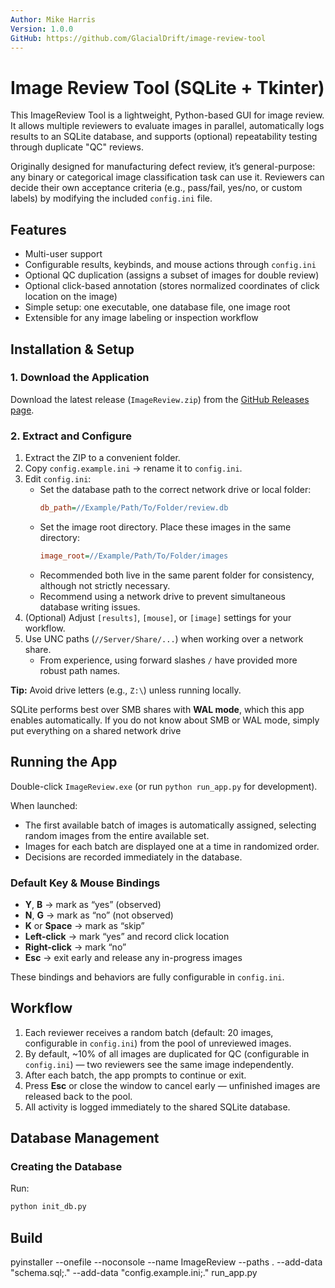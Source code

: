 ```yaml
---
Author: Mike Harris  
Version: 1.0.0
GitHub: https://github.com/GlacialDrift/image-review-tool  
---
```


# Image Review Tool (SQLite + Tkinter)

This ImageReview Tool is a lightweight, Python-based GUI for image review. It allows multiple reviewers to evaluate 
images in parallel, automatically logs results to an SQLite database, and supports (optional) repeatability testing 
through duplicate "QC" reviews.

Originally designed for manufacturing defect review, it’s general-purpose: any binary or categorical image 
classification task can use it. Reviewers can decide their own acceptance criteria (e.g., pass/fail, yes/no, or 
custom labels) by modifying the included `config.ini` file.


## Features

- Multi-user support
- Configurable results, keybinds, and mouse actions through `config.ini`
- Optional QC duplication (assigns a subset of images for double review)
- Optional click-based annotation (stores normalized coordinates of click location on the image)
- Simple setup: one executable, one database file, one image root
- Extensible for any image labeling or inspection workflow


## Installation & Setup

### 1. Download the Application
Download the latest release (`ImageReview.zip`) from the [GitHub Releases page](https://github.com/GlacialDrift/image-review-tool/releases).

### 2. Extract and Configure
1. Extract the ZIP to a convenient folder.
2. Copy `config.example.ini` → rename it to `config.ini`.
3. Edit `config.ini`:
   - Set the database path to the correct network drive or local folder:
     ```ini
     db_path=//Example/Path/To/Folder/review.db
     ```
   - Set the image root directory. Place these images in the same directory:
     ```ini
     image_root=//Example/Path/To/Folder/images
     ```
   - Recommended both live in the same parent folder for consistency, although not strictly necessary.
   - Recommend using a network drive to prevent simultaneous database writing issues.
4. (Optional) Adjust `[results]`, `[mouse]`, or `[image]` settings for your workflow.
5. Use UNC paths (`//Server/Share/...`) when working over a network share.
   - From experience, using forward slashes `/` have provided more robust path names.

**Tip:** Avoid drive letters (e.g., `Z:\`) unless running locally.  

SQLite performs best over SMB shares with **WAL mode**, which this app enables automatically. If you do not know about 
SMB or WAL mode, simply put everything on a shared network drive


## Running the App

Double-click `ImageReview.exe` (or run `python run_app.py` for development).

When launched:
- The first available batch of images is automatically assigned, selecting random images from the entire available set.
- Images for each batch are displayed one at a time in randomized order.
- Decisions are recorded immediately in the database.

### Default Key & Mouse Bindings
- **Y**, **B** → mark as “yes” (observed)
- **N**, **G** → mark as “no” (not observed)
- **K** or **Space** → mark as “skip”
- **Left-click** → mark “yes” and record click location
- **Right-click** → mark “no”
- **Esc** → exit early and release any in-progress images

These bindings and behaviors are fully configurable in `config.ini`.


## Workflow

1. Each reviewer receives a random batch (default: 20 images, configurable in `config.ini`) from the pool of unreviewed images.
2. By default, ~10% of all images are duplicated for QC (configurable in `config.ini`) — two reviewers see the same image independently.
3. After each batch, the app prompts to continue or exit.
4. Press **Esc** or close the window to cancel early — unfinished images are released back to the pool.
5. All activity is logged immediately to the shared SQLite database.


## Database Management

### Creating the Database
Run:
```bash
python init_db.py
```

## Build
pyinstaller --onefile --noconsole --name ImageReview --paths . --add-data "schema.sql;." --add-data "config.example.ini;." run_app.py